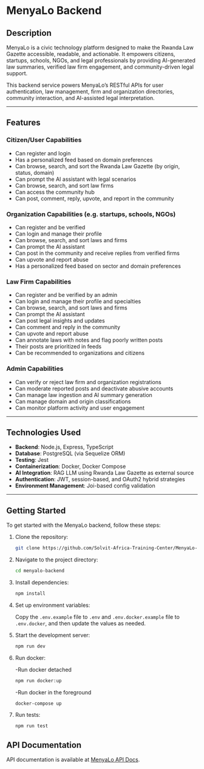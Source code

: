 # MenyaLo Backend

## Description

MenyaLo is a civic technology platform designed to make the Rwanda Law Gazette accessible, readable, and actionable. It empowers citizens, startups, schools, NGOs, and legal professionals by providing AI-generated law summaries, verified law firm engagement, and community-driven legal support.

This backend service powers MenyaLo’s RESTful APIs for user authentication, law management, firm and organization directories, community interaction, and AI-assisted legal interpretation.

---

## Features

### Citizen/User Capabilities

- Can register and login
- Has a personalized feed based on domain preferences
- Can browse, search, and sort the Rwanda Law Gazette (by origin, status, domain)
- Can prompt the AI assistant with legal scenarios
- Can browse, search, and sort law firms
- Can access the community hub
- Can post, comment, reply, upvote, and report in the community

### Organization Capabilities (e.g. startups, schools, NGOs)

- Can register and be verified
- Can login and manage their profile
- Can browse, search, and sort laws and firms
- Can prompt the AI assistant
- Can post in the community and receive replies from verified firms
- Can upvote and report abuse
- Has a personalized feed based on sector and domain preferences

### Law Firm Capabilities

- Can register and be verified by an admin
- Can login and manage their profile and specialties
- Can browse, search, and sort laws and firms
- Can prompt the AI assistant
- Can post legal insights and updates
- Can comment and reply in the community
- Can upvote and report abuse
- Can annotate laws with notes and flag poorly written posts
- Their posts are prioritized in feeds
- Can be recommended to organizations and citizens

### Admin Capabilities

- Can verify or reject law firm and organization registrations
- Can moderate reported posts and deactivate abusive accounts
- Can manage law ingestion and AI summary generation
- Can manage domain and origin classifications
- Can monitor platform activity and user engagement

---

## Technologies Used

- **Backend**: Node.js, Express, TypeScript
- **Database**: PostgreSQL (via Sequelize ORM)
- **Testing**: Jest
- **Containerization**: Docker, Docker Compose
- **AI Integration**: RAG LLM using Rwanda Law Gazette as external source
- **Authentication**: JWT, session-based, and OAuth2 hybrid strategies
- **Environment Management**: Joi-based config validation

---

## Getting Started

To get started with the MenyaLo backend, follow these steps:

1. Clone the repository:

   ```bash
   git clone https://github.com/Solvit-Africa-Training-Center/MenyaLo-Backend.git
   ```

2. Navigate to the project directory:

   ```bash
   cd menyalo-backend
   ```

3. Install dependencies:

   ```bash
   npm install
   ```

4. Set up environment variables:

   Copy the `.env.example` file to `.env` and `.env.docker.example` file to `.env.docker`, and then update the values as needed.

5. Start the development server:

   ```bash
   npm run dev
   ```

6. Run docker:

   -Run docker detached
   ```bash
   npm run docker:up
   ```
   -Run docker in the foreground
   ```bash
   docker-compose up
   ```
7. Run tests:

   ```bash
   npm run test
   ```
## API Documentation 

API documentation is available at [MenyaLo API Docs](http://localhost:5001/docs/).